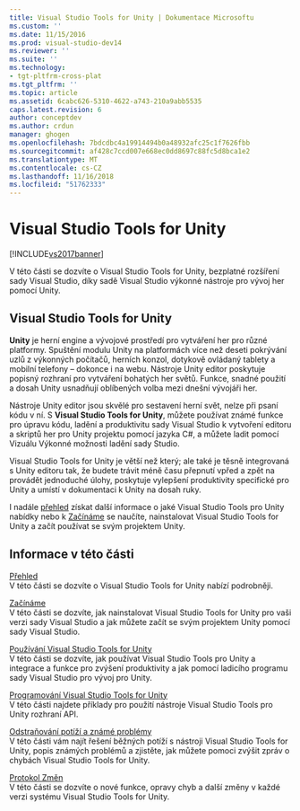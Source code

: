 ```yaml
---
title: Visual Studio Tools for Unity | Dokumentace Microsoftu
ms.custom: ''
ms.date: 11/15/2016
ms.prod: visual-studio-dev14
ms.reviewer: ''
ms.suite: ''
ms.technology:
- tgt-pltfrm-cross-plat
ms.tgt_pltfrm: ''
ms.topic: article
ms.assetid: 6cabc626-5310-4622-a743-210a9abb5535
caps.latest.revision: 6
author: conceptdev
ms.author: crdun
manager: ghogen
ms.openlocfilehash: 7bdcdbc4a19914494b0a48932afc25c1f7626fbb
ms.sourcegitcommit: af428c7ccd007e668ec0dd8697c88fc5d8bca1e2
ms.translationtype: MT
ms.contentlocale: cs-CZ
ms.lasthandoff: 11/16/2018
ms.locfileid: "51762333"
---
```

# <a name="visual-studio-tools-for-unity"></a>Visual Studio Tools for Unity
[!INCLUDE[vs2017banner](../includes/vs2017banner.md)]

  
V této části se dozvíte o Visual Studio Tools for Unity, bezplatné rozšíření sady Visual Studio, díky sadě Visual Studio výkonné nástroje pro vývoj her pomocí Unity.  
  
## <a name="visual-studio-tools-for-unity"></a>Visual Studio Tools for Unity  
 **Unity** je herní engine a vývojové prostředí pro vytváření her pro různé platformy. Spuštění modulu Unity na platformách více než deseti pokrývání uzlů z výkonných počítačů, herních konzol, dotykově ovládaný tablety a mobilní telefony – dokonce i na webu. Nástroje Unity editor poskytuje popisný rozhraní pro vytváření bohatých her světů. Funkce, snadné použití a dosah Unity usnadňují oblíbených volba mezi dnešní vývojáři her.  
  
 Nástroje Unity editor jsou skvělé pro sestavení herní svět, nelze při psaní kódu v ní. S **Visual Studio Tools for Unity**, můžete používat známé funkce pro úpravu kódu, ladění a produktivitu sady Visual Studio k vytvoření editoru a skriptů her pro Unity projektu pomocí jazyka C#, a můžete ladit pomocí Vizuálu Výkonné možnosti ladění sady Studio.  
  
 Visual Studio Tools for Unity je větší než který; ale také je těsně integrovaná s Unity editoru tak, že budete trávit méně času přepnutí vpřed a zpět na provádět jednoduché úlohy, poskytuje vylepšení produktivity specifické pro Unity a umístí v dokumentaci k Unity na dosah ruky.  
  
 I nadále [přehled](../cross-platform/overview-of-visual-studio-tools-for-unity.md) získat další informace o jaké Visual Studio Tools pro Unity nabídky nebo k [Začínáme](../cross-platform/getting-started-with-visual-studio-tools-for-unity.md) se naučíte, nainstalovat Visual Studio Tools for Unity a začít používat se svým projektem Unity.  
  
## <a name="more-in-this-section"></a>Informace v této části  
 [Přehled](../cross-platform/overview-of-visual-studio-tools-for-unity.md)  
 V této části se dozvíte o Visual Studio Tools for Unity nabízí podrobněji.  
  
 [Začínáme](../cross-platform/getting-started-with-visual-studio-tools-for-unity.md)  
 V této části se dozvíte, jak nainstalovat Visual Studio Tools for Unity pro vaši verzi sady Visual Studio a jak můžete začít se svým projektem Unity pomocí sady Visual Studio.  
  
 [Používání Visual Studio Tools for Unity](../cross-platform/using-visual-studio-tools-for-unity.md)  
 V této části se dozvíte, jak používat Visual Studio Tools pro Unity a integrace a funkce pro zvýšení produktivity a jak pomocí ladicího programu sady Visual Studio pro vývoj pro Unity.  
  
 [Programování Visual Studio Tools for Unity](../cross-platform/programming-visual-studio-tools-for-unity.md)  
 V této části najdete příklady pro použití nástroje Visual Studio Tools pro Unity rozhraní API.  
  
 [Odstraňování potíží a známé problémy](../cross-platform/troubleshooting-and-known-issues-visual-studio-tools-for-unity.md)  
 V této části vám najít řešení běžných potíží s nástroji Visual Studio Tools for Unity, popis známých problémů a zjistěte, jak můžete pomoci zvýšit zpráv o chybách Visual Studio Tools for Unity.  
  
 [Protokol Změn](../cross-platform/change-log-visual-studio-tools-for-unity.md)  
 V této části se dozvíte o nové funkce, opravy chyb a další změny v každé verzi systému Visual Studio Tools for Unity.

